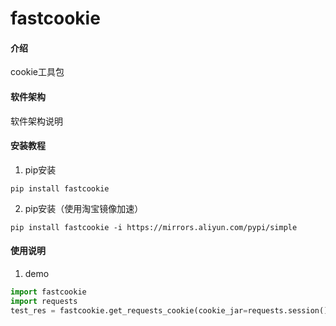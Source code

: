 # fastcookie

#### 介绍
cookie工具包

#### 软件架构
软件架构说明


#### 安装教程

1.  pip安装
```shell script
pip install fastcookie
```
2.  pip安装（使用淘宝镜像加速）
```shell script
pip install fastcookie -i https://mirrors.aliyun.com/pypi/simple
```

#### 使用说明

1.  demo
```python
import fastcookie
import requests
test_res = fastcookie.get_requests_cookie(cookie_jar=requests.session().cookies)
```
